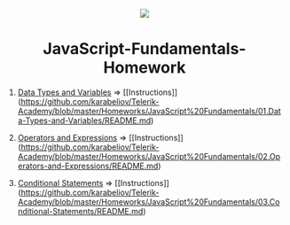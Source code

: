 <p align="center"><a href="http://academy.telerik.com/"><img src="https://github.com/karabeliov/Telerik-Academy/blob/master/Homeworks/C%231/07.Exam-preparation/Telerik.png" /></a></p>

<h1 align="center">JavaScript-Fundamentals-Homework</h1>

01. [Data Types and Variables](https://github.com/karabeliov/Telerik-Academy/tree/master/Homeworks/JavaScript%20Fundamentals/01.Data-Types-and-Variables)     => [[Instructions]] (https://github.com/karabeliov/Telerik-Academy/blob/master/Homeworks/JavaScript%20Fundamentals/01.Data-Types-and-Variables/README.md)

02. [Operators and Expressions](https://github.com/karabeliov/Telerik-Academy/tree/master/Homeworks/JavaScript%20Fundamentals/02.Operators-and-Expressions)     => [[Instructions]] (https://github.com/karabeliov/Telerik-Academy/blob/master/Homeworks/JavaScript%20Fundamentals/02.Operators-and-Expressions/README.md)

03. [Conditional Statements](https://github.com/karabeliov/Telerik-Academy/tree/master/Homeworks/JavaScript%20Fundamentals/03.Conditional-Statements)     => [[Instructions]] (https://github.com/karabeliov/Telerik-Academy/blob/master/Homeworks/JavaScript%20Fundamentals/03.Conditional-Statements/README.md)
